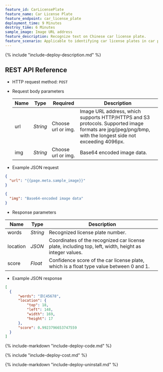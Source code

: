 ```yaml
---
feature_id: CarLicensePlate
feature_name: Car License Plate
feature_endpoint: car_license_plate
deployment_time: 9 Minutes
destroy_time: 6 Minutes
sample_image: Image URL address
feature_description: Recognize text on Chinese car license plate.
feature_scenario: Applicable to identifying car license plates in car parking lots and communities, or detecting vehicles for traffic violations.
---
```


{%
  include "include-deploy-description.md"
%}

## REST API Reference

- HTTP request method: `POST`

- Request body parameters

  | **Name**  | **Type**  | **Required** |  **Description**  |
  |----------|-----------|------------|------------|
  | url | *String* |Choose url or img.|Image URL address, which supports HTTP/HTTPS and S3 protocols. Supported image formats are jpg/jpeg/png/bmp, with the longest side not exceeding 4096px.|
  | img | *String* |Choose url or img.|Base64 encoded image data.|

- Example JSON request

``` json
{
  "url": "{{page.meta.sample_image}}"
}
```

``` json
{
  "img": "Base64-encoded image data"
}
```

- Response parameters

| **Name** | **Type** | **Description**  |
|----------|-----------|------------|
|words    |*String*   | Recognized license plate number.|
|location |*JSON*     | Coordinates of the recognized car license plate, including top, left, width, height as integer values.|
|score    |*Float*   |Confidence score of the car license plate, which is a float type value between 0 and 1.|

- Example JSON response

``` json
[
  {
      "words": "京C45678",
      "location": {
          "top": 18,
          "left": 148,
          "width": 169,
          "height": 17
      },
      "score": 0.9923796653747559
  }
]
```

{%
  include-markdown "include-deploy-code.md"
%}

{%
  include "include-deploy-cost.md"
%}

{%
  include-markdown "include-deploy-uninstall.md"
%}